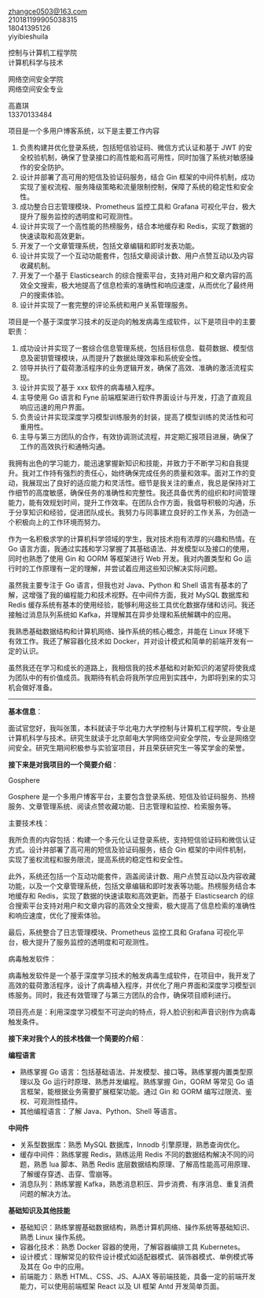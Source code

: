 zhangce0503@163.com  
210181199905038315  
18041395126  
yiyibieshuila

控制与计算机工程学院  
计算机科学与技术

网络空间安全学院  
网络空间安全专业

高嘉琪  
13370133484

项目是一个多用户博客系统，以下是主要工作内容  

1. 负责构建并优化登录系统，包括短信验证码、微信方式认证和基于 JWT 的安全校验机制，确保了登录接口的高性能和高可用性，同时加强了系统对敏感操作的安全防护。  
2. 设计并部署了高可用的短信及验证码服务，结合 Gin 框架的中间件机制，成功实现了鉴权流程、服务降级策略和流量限制控制，保障了系统的稳定性和安全性。  
3. 成功整合日志管理模块、Prometheus 监控工具和 Grafana 可视化平台，极大提升了服务监控的透明度和可观测性。  
4. 设计并实现了一个高性能的热榜服务，结合本地缓存和 Redis，实现了数据的快速读取和高效更新。  
5. 开发了一个文章管理系统，包括文章编辑和即时发表功能。  
6. 设计并实现了一个互动功能套件，包括文章阅读计数、用户点赞互动以及内容收藏机制。  
7. 开发了一个基于 Elasticsearch 的综合搜索平台，支持对用户和文章内容的高效全文搜索，极大地提高了信息检索的准确性和响应速度，从而优化了最终用户的搜索体验。  
8. 设计并实现了一套完整的评论系统和用户关系管理服务。

项目是一个基于深度学习技术的反逆向的触发病毒生成软件，以下是项目中的主要职责：  

1. 成功设计并实现了一套综合信息管理系统，包括目标信息、载荷数据、模型信息及密钥管理模块，从而提升了数据处理效率和系统安全性。  
2. 领导并执行了载荷激活程序的业务逻辑开发，确保了高效、准确的激活流程实现。  
3. 设计并实现了基于 xxx 软件的病毒植入程序。  
4. 主导使用 Go 语言和 Fyne 前端框架进行软件界面设计与开发，打造了直观且响应迅速的用户界面。  
5. 负责设计并实现深度学习模型训练服务的封装，提高了模型训练的灵活性和可重用性。  
6. 主导与第三方团队的合作，有效协调测试流程，并定期汇报项目进展，确保了工作的高效执行和通畅沟通。

我拥有出色的学习能力，能迅速掌握新知识和技能，并致力于不断学习和自我提升。我对工作持有强烈的责任心，始终确保完成任务的质量和效率。面对工作的变动，我展现出了良好的适应能力和灵活性。细节是我关注的重点，我总是保持对工作细节的高度敏感，确保任务的准确性和完整性。我还具备优秀的组织和时间管理能力，能有效规划时间，提升工作效率。在团队合作方面，我倡导积极的沟通，乐于分享知识和经验，促进团队成长。我努力与同事建立良好的工作关系，为创造一个积极向上的工作环境而努力。

作为一名积极求学的计算机科学领域的学生，我对技术抱有浓厚的兴趣和热情。在 Go 语言方面，我通过实践和学习掌握了其基础语法、并发模型以及接口的使用，同时也熟悉了使用 Gin 和 GORM 等框架进行 Web 开发。我对内置类型和 Go 运行时的工作原理有一定的理解，并尝试着应用这些知识解决实际问题。

虽然我主要专注于 Go 语言，但我也对 Java、Python 和 Shell 语言有基本的了解，这增强了我的编程能力和技术视野。在中间件方面，我对 MySQL 数据库和 Redis 缓存系统有基本的使用经验，能够利用这些工具优化数据存储和访问。我还接触过消息队列系统如 Kafka，并理解其在异步处理和系统解耦中的应用。

我熟悉基础数据结构和计算机网络、操作系统的核心概念，并能在 Linux 环境下有效工作。我还了解容器化技术如 Docker，并对设计模式和简单的前端开发有一定的认识。

虽然我还在学习和成长的道路上，我相信我的技术基础和对新知识的渴望将使我成为团队中的有价值成员。我期待有机会将我所学应用到实践中，为即将到来的实习机会做好准备。

---

**基本信息**：

面试官您好，我叫张策，本科就读于华北电力大学控制与计算机工程学院，专业是计算机科学与技术。研究生就读于北京邮电大学网络空间安全学院，专业是网络空间安全。研究生期间积极参与实验室项目，并且荣获研究生一等奖学金的荣誉。

**接下来是对我项目的一个简要介绍**：

Gosphere

Gosphere 是一个多用户博客平台，主要包含登录系统、短信及验证码服务、热榜服务、文章管理系统、阅读点赞收藏功能、日志管理和监控、检索服务等。

主要技术栈：

我所负责的内容包括：构建一个多元化认证登录系统，支持短信验证码和微信认证方式。设计并部署了高可用的短信及验证码服务，结合 Gin 框架的中间件机制，实现了鉴权流程和服务限流，提高系统的稳定性和安全性。

此外，系统还包括一个互动功能套件，涵盖阅读计数、用户点赞互动以及内容收藏功能，以及一个文章管理系统，包括文章编辑和即时发表等功能。热榜服务结合本地缓存和 Redis，实现了数据的快速读取和高效更新。而基于 Elasticsearch 的综合搜索平台支持对用户和文章内容的高效全文搜索，极大提高了信息检索的准确性和响应速度，优化了搜索体验。

最后，系统整合了日志管理模块、Prometheus 监控工具和 Grafana 可视化平台，极大提升了服务监控的透明度和可观测性。

病毒触发软件：

病毒触发软件是一个基于深度学习技术的触发病毒生成软件，在项目中，我开发了高效的载荷激活程序，设计了病毒植入程序，并优化了用户界面和深度学习模型训练服务。同时，我还有效管理了与第三方团队的合作，确保项目顺利进行。

项目亮点是：利用深度学习模型不可逆向的特点，将人脸识别和声音识别作为病毒触发条件。

**接下来对我个人的技术栈做一个简要的介绍**：

**编程语言**

- 熟练掌握 Go 语言：包括基础语法、并发模型、接口等。熟练掌握内置类型原理以及 Go 运行时原理、熟悉并发编程。熟练掌握 Gin，GORM 等常见 Go 语言框架，能根据业务需要扩展框架功能。通过 Gin 和 GORM 编写过限流、鉴权、可观测性插件。
- 其他编程语言：了解 Java、Python、Shell 等语言。

**中间件**

- 关系型数据库：熟悉 MySQL 数据库，Innodb 引擎原理，熟悉查询优化。
- 缓存中间件：熟练掌握 Redis，熟练运用 Redis 不同的数据结构解决不同的问题，熟悉 lua 脚本、熟悉 Redis 底层数据结构原理、了解高性能高可用原理、了解缓存穿透、击穿、雪崩等。
- 消息队列：熟练掌握 Kafka，熟悉消息积压、异步消费、有序消息、重复消费问题的解决方法。

**基础知识及其他技能**

- 基础知识：熟练掌握基础数据结构，熟悉计算机网络、操作系统等基础知识、熟悉 Linux 操作系统。
- 容器化技术：熟悉 Docker 容器的使用，了解容器编排工具 Kubernetes。
- 设计模式：理解常见的软件设计模式如适配器模式、装饰器模式、单例模式等及其在 Go 中的应用。
- 前端能力：熟悉 HTML、CSS、JS、AJAX 等前端技能，具备一定的前端开发能力，可以使用前端框架 React 以及 UI 框架 Antd 开发简单页面。
